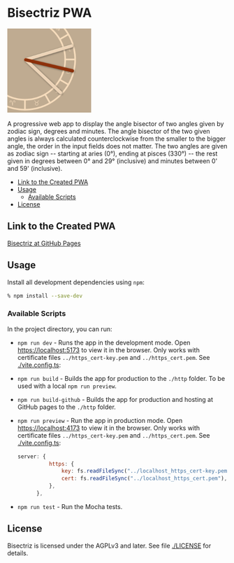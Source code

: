 # Bisectriz PWA

![Bisectriz logo](./public/icons/icon-192.png)

A progressive web app to display the angle bisector of two angles given by zodiac sign, degrees and minutes.
The angle bisector of the two given angles is always calculated counterclockwise from the smaller to the bigger angle, the order in the input fields does not matter. The two angles are given as zodiac sign -- starting at aries (0°), ending at pisces (330°) -- the rest given in degrees between 0° and 29° (inclusive) and minutes between 0' and 59' (inclusive).

- [Link to the Created PWA](#link-to-the-created-pwa)
- [Usage](#usage)
  - [Available Scripts](#available-scripts)
- [License](#license)

## Link to the Created PWA

[Bisectriz at GitHub Pages](https://release-candidate.github.io/Bisectriz/)

## Usage

Install all development dependencies using `npm`:

```bash
% npm install --save-dev
```

### Available Scripts

In the project directory, you can run:

- `npm run dev` - Runs the app in the development mode. Open [https://localhost:5173](https://localhost:5173) to view it in the browser. Only works with certificate files `../https_cert-key.pem` and `../https_cert.pem`. See [./vite.config.ts](./vite.config.ts):
- `npm run build` - Builds the app for production to the `./http` folder. To be used with a local `npm run preview`.
- `npm run build-github` - Builds the app for production and hosting at GitHub pages to the `./http` folder.
- `npm run preview` - Run the app in production mode. Open [https://localhost:4173](https://localhost:4173) to view it in the browser. Only works with certificate files `../https_cert-key.pem` and `../https_cert.pem`. See [./vite.config.ts](./vite.config.ts):

  ```javascript
  server: {
            https: {
                key: fs.readFileSync("../localhost_https_cert-key.pem"),
                cert: fs.readFileSync("../localhost_https_cert.pem"),
            },
        },
  ```

- `npm run test` - Run the Mocha tests.

## License

Bisectriz is licensed under the AGPLv3 and later. See file [./LICENSE](./LICENSE) for details.
